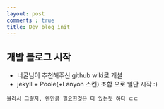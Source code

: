 ```yaml
---
layout: post
comments : true
title: Dev blog init
---
```


## 개발 블로그 시작 

- 너굴님이 추천해주신 github wiki로 개설
- jekyll + Poole(+Lanyon 스킨) 조합 으로 일단 시작 :)

`
몰라서 그렇지, 왠만큼 필요한것은 다 있는듯 하다 ㄷㄷ
`
